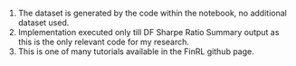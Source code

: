 1. The dataset is generated by the code within the notebook, no additional dataset used.
2. Implementation executed only till DF Sharpe Ratio Summary output as this is the only relevant code for my research.
3. This is one of many tutorials available in the FinRL github page. 
